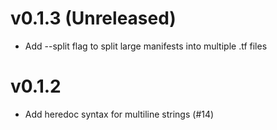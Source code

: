 # v0.1.3 (Unreleased)

- Add --split flag to split large manifests into multiple .tf files


# v0.1.2

- Add heredoc syntax for multiline strings (#14)
